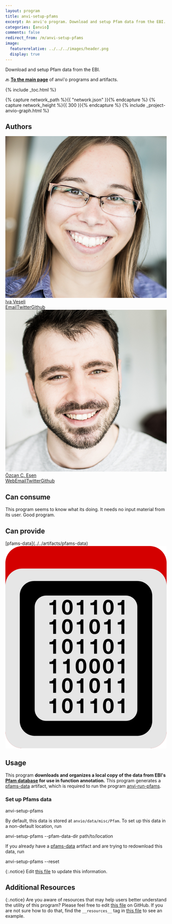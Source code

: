 ```yaml
---
layout: program
title: anvi-setup-pfams
excerpt: An anvi'o program. Download and setup Pfam data from the EBI.
categories: [anvio]
comments: false
redirect_from: /m/anvi-setup-pfams
image:
  featurerelative: ../../../images/header.png
  display: true
---
```


Download and setup Pfam data from the EBI.

🔙 **[To the main page](../../)** of anvi'o programs and artifacts.


{% include _toc.html %}
<div id="svg" class="subnetwork"></div>
{% capture network_path %}{{ "network.json" }}{% endcapture %}
{% capture network_height %}{{ 300 }}{% endcapture %}
{% include _project-anvio-graph.html %}


## Authors

<div class="anvio-person"><div class="anvio-person-info"><div class="anvio-person-photo"><img class="anvio-person-photo-img" src="../../images/authors/ivagljiva.jpg" /></div><div class="anvio-person-info-box"><a href="/people/ivagljiva" target="_blank"><span class="anvio-person-name">Iva Veseli</span></a><div class="anvio-person-social-box"><a href="mailto:iveseli@uchicago.edu" class="person-social" target="_blank"><i class="fa fa-fw fa-envelope-square"></i>Email</a><a href="http://twitter.com/ivaglj1va" class="person-social" target="_blank"><i class="fa fa-fw fa-twitter-square"></i>Twitter</a><a href="http://github.com/ivagljiva" class="person-social" target="_blank"><i class="fa fa-fw fa-github"></i>Github</a></div></div></div></div>

<div class="anvio-person"><div class="anvio-person-info"><div class="anvio-person-photo"><img class="anvio-person-photo-img" src="../../images/authors/ozcan.jpg" /></div><div class="anvio-person-info-box"><a href="/people/ozcan" target="_blank"><span class="anvio-person-name">Özcan C. Esen</span></a><div class="anvio-person-social-box"><a href="http://blog.ozcanesen.com/" class="person-social" target="_blank"><i class="fa fa-fw fa-home"></i>Web</a><a href="mailto:ozcanesen@gmail.com" class="person-social" target="_blank"><i class="fa fa-fw fa-envelope-square"></i>Email</a><a href="http://twitter.com/ozcanesen" class="person-social" target="_blank"><i class="fa fa-fw fa-twitter-square"></i>Twitter</a><a href="http://github.com/ozcan" class="person-social" target="_blank"><i class="fa fa-fw fa-github"></i>Github</a></div></div></div></div>



## Can consume


This program seems to know what its doing. It needs no input material from its user. Good program.


## Can provide


<p style="text-align: left" markdown="1"><span class="artifact-p">[pfams-data](../../artifacts/pfams-data) <img src="../../images/icons/DATA.png" class="artifact-icon-mini" /></span></p>


## Usage


This program **downloads and organizes a local copy of the data from EBI's [Pfam database](https://pfam.xfam.org/) for use in function annotation.** This program generates a <span class="artifact-n">[pfams-data](/help/main/artifacts/pfams-data)</span> artifact, which is required to run the program <span class="artifact-p">[anvi-run-pfams](/help/main/programs/anvi-run-pfams)</span>. 

### Set up Pfams data
<div class="codeblock" markdown="1">
anvi&#45;setup&#45;pfams 
</div>

By default, this data is stored at `anvio/data/misc/Pfam`. To set up this data in a non-default location, run 
<div class="codeblock" markdown="1">
anvi&#45;setup&#45;pfams &#45;&#45;pfam&#45;data&#45;dir path/to/location
</div>

If you already have a <span class="artifact-n">[pfams-data](/help/main/artifacts/pfams-data)</span> artifact and are trying to redownload this data, run 

<div class="codeblock" markdown="1">
anvi&#45;setup&#45;pfams &#45;&#45;reset
</div>


{:.notice}
Edit [this file](https://github.com/merenlab/anvio/tree/master/anvio/docs/programs/anvi-setup-pfams.md) to update this information.


## Additional Resources



{:.notice}
Are you aware of resources that may help users better understand the utility of this program? Please feel free to edit [this file](https://github.com/merenlab/anvio/tree/master/bin/anvi-setup-pfams) on GitHub. If you are not sure how to do that, find the `__resources__` tag in [this file](https://github.com/merenlab/anvio/blob/master/bin/anvi-interactive) to see an example.
